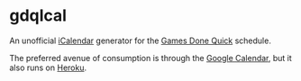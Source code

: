 # gdqIcal
An unofficial [iCalendar](https://tools.ietf.org/html/rfc5545) generator for the [Games Done Quick](https://gamesdonequick.com/) schedule.

The preferred avenue of consumption is through the [Google Calendar](https://calendar.google.com/calendar/embed?src=vigfoclhm409ckf3h1p762l2hv5og4cn%40import.calendar.google.com), but it also runs on [Heroku](https://gdq-schedule-ical.herokuapp.com/out.ics).